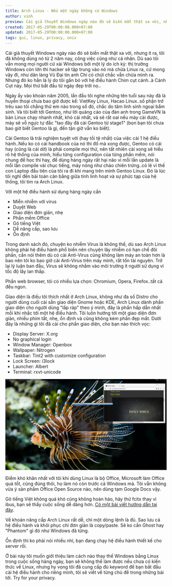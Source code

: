 ```yaml
---
title: Arch Linux - Nếu một ngày không có Windows
author: vinh
preview: Cái giả thuyết Windows ngày nào đó sẽ biến mất thật xa vời, nhưng ít ra, tôi đã không dùng nó từ 2 năm nay, công việc cũng như cá nhân.
created: 2017-05-29T00:00:00.000+07:00
updated: 2017-05-29T00:00:00.000+07:00
tags: gui, linux, privacy, unix
---
```


Cái giả thuyết Windows ngày nào đó sẽ biến mất thật xa vời, nhưng ít ra, tôi đã không dùng nó từ 2 năm nay, công việc cũng như cá nhân. Dù sao tôi vẫn mong mọi người cứ xài Windows bởi một lý do ích kỷ: thị trường Windows còn lớn thì hacker sẽ tập trung vào nó mà chừa Linux ra, cứ mong vậy đi, như dân làng Vũ Đại tin anh Chí có chửi chắc vẫn chừa mình ra. Nhưng đó ko hẳn là lý do tôi gắn bó với hệ điều hành Chim cụt cánh..à Cánh Cụt này. Mọi thứ bắt đầu từ ngày đẹp trời nọ..

Ngày ấy vào khoản năm 2005, lần đầu tôi nghe những tên tuổi sau này đã là huyền thoại chưa bao giờ được kể: VietKey Linux, Hacao Linux..số phận trớ trêu sao tôi chẳng thử em nào trong số đó, chắc do tâm lính sính ngoại bẩm sinh. Và tôi biết tới Gentoo, như lời quảng cáo của đàn anh trong GameVN là bản Linux chạy nhanh nhất, khó cài nhất, và sẽ rất oai nếu mày cài được, mày sẽ vỗ ngực tự đắc "tao đây đã cài Gentoo từ stage1" (bọn bạn tôi chưa bao giờ biết Gentoo là gì, đến tận giờ vẫn ko biết).

Cài Gentoo là trải nghiệm tuyệt vời (hay tồi tệ nhất) của việc cài 1 hệ điều hành..Nếu ko có cái handbook của nó thì đố mà xong được, Gentoo có cái hay (cũng là cái dở) là phải compile mọi thứ, nên tất nhiên cài xong sẽ hiểu rõ hệ thống của mình, hiểu từng configuration của từng phần mềm, nói chung để học thì hay, để dùng hàng ngày rất hại não vì mỗi lần update là mỗi lần compile vài chục tiếng, máy nóng như chảo chiên trứng..có lẽ vì thế con Laptop đầu tiên của tôi ra đi khi mang trên mình Gentoo Linux. Đó là lúc tôi nghĩ đến bài toán cân bằng giữa tính linh hoạt và sự phức tạp của hệ thống, tôi tìm ra Arch Linux.

Với một hệ điều hành sử dụng hàng ngày cần

* Miễn nhiễm với virus
* Duyệt Web
* Giao diện đơn giản, nhẹ
* Phần mềm Office
* Gõ tiếng Việt
* Dễ nâng cấp, sao lưu
* Ổn định

Trong danh sách đó, chuyện ko nhiễm Virus là không thể, dù sao Arch Linux không phải hệ điều hành phổ biến nên chuyện lây nhiễm có hạn chế đôi phần, cần nói thêm dù có cài Anti-Virus cũng không làm máy an toàn hơn là bao nên tôi ko bao giờ cài Anti-Virus trên máy mình, rất tốn tài nguyên. Trở lại lý luận ban đầu, Virus sẽ không nhắm vào môi trường ít người sử dụng vì tốc độ lây lan thấp.

Phần web browser, tôi có nhiều lựa chọn: Chromium, Opera, Firefox..tất cả đều ngon.

Giao diện là điều tôi thích nhất ở Arch Linux, không như đa số Distro cho người dùng cuối cài sẵn giao diện Gnome hoặc KDE, Arch Linux dành phần giao diện cho người dùng "lắp ráp" theo ý mình, đây là phần hấp dẫn nhất mỗi khi nhắc tới một hệ điều hành. Tôi luôn hướng tới một giao diện đơn giản, nhiều phím tắt, nhẹ, ổn định và cũng không kém phần đẹp mắt. Dưới đây là những gì tôi đã cài cho phần giao diện, cho bạn nào thích vọc:

* Display Server: X.org
* No graphical login
* Window Manager: Openbox
* Wallpaper: Nitrogen
* Taskbar: Tint2 with customize configuration
* Lock Screen: i3lock
* Launcher: Albert
* Terminal: rxvt-unicode

![Arch Linux với OpenBox và một số công cụ khác](image/my-archlinux.png 'Arch Linux với OpenBox và một số công cụ khác')

Điểm khó khăn nhất với tôi khi dùng Linux là bộ Office, Microsoft làm Office quá tốt, cũng đúng thôi, họ làm nó còn trước cả Windows mà. Tôi vẫn không vừa ý sản phẩm Office Open Source nào, nên dùng tạm Google Docs vậy.

Gõ tiếng Việt không quá khó cũng không hoàn hảo, hãy thử fcitx thay vì ibus, bạn sẽ thấy cuộc sống dễ dàng hơn. [Có một bài viết hướng dẫn tại đây](http://www.nerdyweekly.com/posts/ibus-is-dead-to-me-use-fcitx-instead-vi/).

Về khoản nâng cấp Arch Linux rất dễ, chỉ một dòng lệnh là đủ. Sao lưu cả hệ điều hành và khôi phục chỉ đơn giản là copy/paste. Sẽ ko cần Ghost hay "Phantom" gì đó như Windows đã từng.

Ổn định thì ko phải nói nhiều nhỉ, bạn đang chạy hệ điều hành thiết kế cho server rồi.

Ở bài này tôi muốn giới thiệu làm cách nào thay thế Windows bằng Linux trong cuộc sống hàng ngày, bạn sẽ không thể làm được nếu chưa có kiến thức về Linux, nhưng hy vọng tôi đã cung cấp đủ keyword để bạn bắt đầu cài hệ điều hành cho riêng mình, tôi sẽ viết về từng chủ đề trong những bài tới. Try for your privacy.


